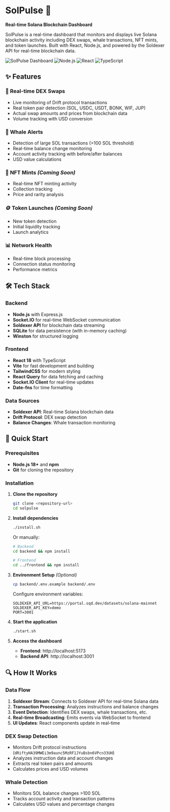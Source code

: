 # SolPulse 🚀

**Real-time Solana Blockchain Dashboard**

SolPulse is a real-time dashboard that monitors and displays live Solana blockchain activity including DEX swaps, whale transactions, NFT mints, and token launches. Built with React, Node.js, and powered by the Soldexer API for real-time blockchain data.

![SolPulse Dashboard](https://img.shields.io/badge/Status-Live-green)
![Node.js](https://img.shields.io/badge/Node.js-18+-blue)
![React](https://img.shields.io/badge/React-18+-blue)
![TypeScript](https://img.shields.io/badge/TypeScript-5+-blue)

## ✨ Features

### 🔄 **Real-time DEX Swaps**
- Live monitoring of Drift protocol transactions
- Real token pair detection (SOL, USDC, USDT, BONK, WIF, JUP)
- Actual swap amounts and prices from blockchain data
- Volume tracking with USD conversion

### 🐋 **Whale Alerts**
- Detection of large SOL transactions (>100 SOL threshold)
- Real-time balance change monitoring
- Account activity tracking with before/after balances
- USD value calculations

### 🎨 **NFT Mints** *(Coming Soon)*
- Real-time NFT minting activity
- Collection tracking
- Price and rarity analysis

### 🪙 **Token Launches** *(Coming Soon)*
- New token detection
- Initial liquidity tracking
- Launch analytics

### 📊 **Network Health**
- Real-time block processing
- Connection status monitoring
- Performance metrics

## 🛠️ Tech Stack

### **Backend**
- **Node.js** with Express.js
- **Socket.IO** for real-time WebSocket communication
- **Soldexer API** for blockchain data streaming
- **SQLite** for data persistence (with in-memory caching)
- **Winston** for structured logging

### **Frontend**
- **React 18** with TypeScript
- **Vite** for fast development and building
- **TailwindCSS** for modern styling
- **React Query** for data fetching and caching
- **Socket.IO Client** for real-time updates
- **Date-fns** for time formatting

### **Data Sources**
- **Soldexer API**: Real-time Solana blockchain data
- **Drift Protocol**: DEX swap detection
- **Balance Changes**: Whale transaction monitoring

## 🚀 Quick Start

### Prerequisites
- **Node.js 18+** and **npm**
- **Git** for cloning the repository

### Installation

1. **Clone the repository**
   ```bash
   git clone <repository-url>
   cd solpulse
   ```

2. **Install dependencies**
   ```bash
   ./install.sh
   ```
   
   Or manually:
   ```bash
   # Backend
   cd backend && npm install
   
   # Frontend
   cd ../frontend && npm install
   ```

3. **Environment Setup** *(Optional)*
   ```bash
   cp backend/.env.example backend/.env
   ```
   
   Configure environment variables:
   ```env
   SOLDEXER_API_URL=https://portal.sqd.dev/datasets/solana-mainnet
   SOLDEXER_API_KEY=demo
   PORT=3001
   ```

4. **Start the application**
   ```bash
   ./start.sh
   ```

5. **Access the dashboard**
   - **Frontend**: http://localhost:5173
   - **Backend API**: http://localhost:3001


## 🔍 How It Works

### **Data Flow**
1. **Soldexer Stream**: Connects to Soldexer API for real-time Solana data
2. **Transaction Processing**: Analyzes instructions and balance changes
3. **Event Detection**: Identifies DEX swaps, whale transactions, etc.
4. **Real-time Broadcasting**: Emits events via WebSocket to frontend
5. **UI Updates**: React components update in real-time

### **DEX Swap Detection**
- Monitors Drift protocol instructions (`dRiftyHA39MWEi3m9aunc5MzRF1JYuBsbn6VPcn33UH`)
- Analyzes instruction data and account changes
- Extracts real token pairs and amounts
- Calculates prices and USD volumes

### **Whale Detection**
- Monitors SOL balance changes >100 SOL
- Tracks account activity and transaction patterns
- Calculates USD values and percentage changes
